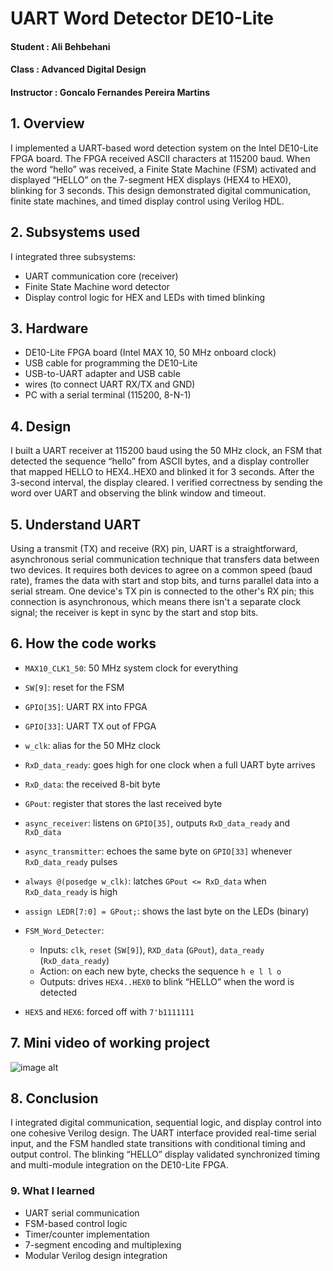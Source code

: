 # UART Word Detector  DE10-Lite

#### Student : Ali Behbehani
#### Class : Advanced Digital Design
#### Instructor : Goncalo Fernandes Pereira Martins

## 1. Overview
I implemented a UART-based word detection system on the Intel DE10-Lite FPGA board. The FPGA received ASCII characters at 115200 baud. When the word “hello” was received, a Finite State Machine (FSM) activated and displayed “HELLO” on the 7-segment HEX displays (HEX4 to HEX0), blinking for 3 seconds. This design demonstrated digital communication, finite state machines, and timed display control using Verilog HDL.

## 2. Subsystems used
I integrated three subsystems:
- UART communication core (receiver)
- Finite State Machine word detector
- Display control logic for HEX and LEDs with timed blinking

## 3. Hardware 
- DE10-Lite FPGA board (Intel MAX 10, 50 MHz onboard clock)
- USB cable for programming the DE10-Lite
- USB-to-UART adapter and USB cable
-  wires (to connect UART RX/TX and GND)
- PC with a serial terminal (115200, 8-N-1)

## 4. Design 
I built a UART receiver at 115200 baud using the 50 MHz clock, an FSM that detected the sequence “hello” from ASCII bytes, and a display controller that mapped HELLO to HEX4..HEX0 and blinked it for 3 seconds. After the 3-second interval, the display cleared. I verified correctness by sending the word over UART and observing the blink window and timeout.


## 5. Understand UART

Using a transmit (TX) and receive (RX) pin, UART is a straightforward, asynchronous serial communication technique that transfers data between two devices.  It requires both devices to agree on a common speed (baud rate), frames the data with start and stop bits, and turns parallel data into a serial stream.  One device's TX pin is connected to the other's RX pin; this connection is asynchronous, which means there isn't a separate clock signal; the receiver is kept in sync by the start and stop bits.

## 6. How the code works

- `MAX10_CLK1_50`: 50 MHz system clock for everything  
- `SW[9]`: reset for the FSM  
- `GPIO[35]`: UART RX into FPGA  
- `GPIO[33]`: UART TX out of FPGA

- `w_clk`: alias for the 50 MHz clock  
- `RxD_data_ready`: goes high for one clock when a full UART byte arrives  
- `RxD_data`: the received 8-bit byte  
- `GPout`: register that stores the last received byte

- `async_receiver`: listens on `GPIO[35]`, outputs `RxD_data_ready` and `RxD_data`  
- `async_transmitter`: echoes the same byte on `GPIO[33]` whenever `RxD_data_ready` pulses

- `always @(posedge w_clk)`: latches `GPout <= RxD_data` when `RxD_data_ready` is high  
- `assign LEDR[7:0] = GPout;`: shows the last byte on the LEDs (binary)

- `FSM_Word_Detecter`:
  - Inputs: `clk`, `reset` (`SW[9]`), `RXD_data` (`GPout`), `data_ready` (`RxD_data_ready`)
  - Action: on each new byte, checks the sequence `h e l l o`
  - Outputs: drives `HEX4..HEX0` to blink “HELLO” when the word is detected

- `HEX5` and `HEX6`: forced off with `7'b1111111`


## 7. Mini video of working project


![image alt](https://github.com/AMB0000/AdvancedDigitalDesign/blob/e0aa5990af43b917c48811a6d1d9ad414f2fd596/Lab_07/lab07gifALIB.gif)

## 8. Conclusion

I integrated digital communication, sequential logic, and display control into one cohesive Verilog design. The UART interface provided real-time serial input, and the FSM handled state transitions with conditional timing and output control. The blinking “HELLO” display validated synchronized timing and multi-module integration on the DE10-Lite FPGA.

### 9. What I learned 
- UART serial communication
- FSM-based control logic
- Timer/counter implementation
- 7-segment encoding and multiplexing
- Modular Verilog design integration

